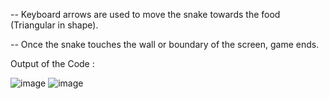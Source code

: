 -- Keyboard arrows are used to move the snake towards the food (Triangular in shape).

-- Once the snake touches the wall or boundary of the screen, game ends.

Output of the Code :


![image](https://user-images.githubusercontent.com/96438261/179356740-dc2275ce-ddfa-4e27-a85c-a52e2aafdc3c.png)
![image](https://user-images.githubusercontent.com/96438261/179356792-0483947c-b3bd-42b3-8e2c-5a8b6abec629.png)
